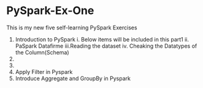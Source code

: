 # PySpark-Ex-One

This is my new five self-learning PySpark Exercises 
1) Introduction to PySpark
  i.  Below items will be included in this part1
  ii. PaSpark Datafirme
  iii.Reading the dataset
  iv. Cheaking the Datatypes of the Column(Schema)
2) 
3)
4) Apply Filter in Pyspark
5) Introduce Aggregate and GroupBy in Pyspark
